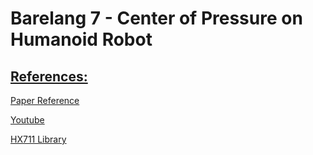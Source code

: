 # Barelang 7 - Center of Pressure on Humanoid Robot


## [References:](#references)
[Paper Reference](https://www.proquest.com/openview/89abe21c9c2b6d3a0d037a09a52a3805/1?pq-origsite=gscholar&cbl=1686344)

[Youtube](https://youtu.be/qt645hXIMIw?si=qu780gWqpU2X6UzU)

[HX711 Library](https://www.arduino.cc/reference/en/libraries/hx711_adc/)
